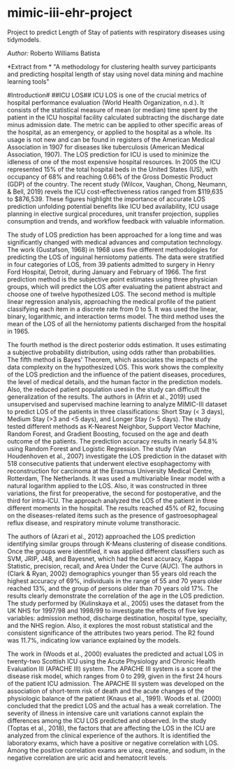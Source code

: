 # mimic-iii-ehr-project
Project to predict Length of Stay of patients with respiratory diseases using tidymodels.

*Author:* Roberto Williams Batista

*Extract from *
"A methodology for clustering health survey participants and predicting hospital length of stay using novel data mining and machine learning tools"

#Introduction#
##ICU LOS##
ICU LOS is one of the crucial metrics of hospital performance evaluation (World Health Organization, n.d.). It consists of the statistical measure of mean (or median) time spent by the patient in the ICU hospital facility calculated subtracting the discharge date minus admission date. The metric can be applied to other specific areas of the hospital, as an emergency, or applied to the hospital as a whole. Its usage is not new and can be found in registers of the American Medical Association in 1907 for diseases like tuberculosis (American Medical Association, 1907). The LOS prediction for ICU is used to minimize the idleness of one of the most expensive hospital resources. In 2005 the ICU represented 15% of the total hospital beds in the United States (US), with occupancy of 68% and reaching 0.66% of the Gross Domestic Product (GDP) of the country. The recent study (Wilcox, Vaughan, Chong, Neumann, & Bell, 2019) revels the ICU cost-effectiveness ratios ranged from $119,635 to $876,539. These figures highlight the importance of accurate LOS prediction unfolding potential benefits like ICU bed availability, ICU usage planning in elective surgical procedures, unit transfer projection, supplies consumption and trends, and workflow feedback with valuable information.

The study of LOS prediction has been approached for a long time and was significantly changed with medical advances and computation technology. The work (Gustafson, 1968) in 1968 uses five different methodologies for predicting the LOS of inguinal herniotomy patients. The data were stratified in four categories of LOS, from 39 patients admitted to surgery in Henry Ford Hospital, Detroit, during January and February of 1966. The first prediction method is the subjective point estimates using three physician groups, which will predict the LOS after evaluating the patient abstract and choose one of twelve hypothesized LOS. The second method is multiple linear regression analysis, approaching the medical profile of the patient classifying each item in a discrete rate from 0 to 5. It was used the linear, binary, logarithmic, and interaction terms model. The third method uses the mean of the LOS of all the herniotomy patients discharged from the hospital in 1965.

The fourth method is the direct posterior odds estimation. It uses estimating a subjective probability distribution, using odds rather than probabilities. The fifth method is Bayes' Theorem, which associates the impacts of the data complexity on the hypothesized LOS. This work shows the complexity of the LOS prediction and the influence of the patient diseases, procedures, the level of medical details, and the human factor in the prediction models. Also, the reduced patient population used in the study can difficult the generalization of the results. The authors in (Afrin et al., 2019) used unsupervised and supervised machine learning to analyze MIMIC-III dataset to predict LOS of the patients in three classifications: Short Stay (< 3 days), Medium Stay (>3 and <5 days), and Longer Stay (> 5 days). The study tested different methods as K-Nearest Neighbor, Support Vector Machine, Random Forest, and Gradient Boosting, focused on the age and death outcome of the patients. The prediction accuracy results in nearly 54.8% using Random Forest and Logistic Regression. The study (Van Houdenhoven et al., 2007) investigate the LOS prediction in the dataset with 518 consecutive patients that underwent elective esophagectomy with reconstruction for carcinoma at the Erasmus University Medical Centre, Rotterdam, The Netherlands. It was used a multivariable linear model with a natural logarithm applied to the LOS. Also, it was constructed in three variations, the first for preoperative, the second for postoperative, and the third for intra-ICU. The approach analyzed the LOS of the patient in three different moments in the hospital. The results reached 45% of R2, focusing on the diseases-related items such as the presence of gastroesophageal reflux disease, and respiratory minute volume transthoracic. 

The authors of (Azari et al., 2012) approached the LOS prediction identifying similar groups through K-Means clustering of disease conditions. Once the groups were identified, it was applied different classifiers such as SVM, JRIP, J48, and Bayesnet, which had the best accuracy, Kappa Statistic, precision, recall, and Area Under the Curve (AUC). The authors in (Clark & Ryan, 2002) demographics younger than 55 years old reach the highest accuracy of 69%, individuals in the range of 55 and 70 years older reached 13%, and the group of persons older than 70 years old 17%. The results clearly demonstrate the correlation of the age in the LOS prediction. The study performed by (Kulinskaya et al., 2005) uses the dataset from the UK NHS for 1997/98 and 1998/99 to investigate the effects of five key variables: admission method, discharge destination, hospital type, specialty, and the NHS region. Also, it explores the most robust statistical and the consistent significance of the attributes two years period. The R2 found was 11.7%, indicating low variance explained by the models.

The work in (Woods et al., 2000) evaluates the predicted and actual LOS in twenty-two Scottish ICU using the Acute Physiology and Chronic Health Evaluation III (APACHE III) system. The APACHE III system is a score of the disease risk model, which ranges from 0 to 299, given in the first 24 hours of the patient ICU admission. The APACHE III system was developed on the association of short-term risk of death and the acute changes of the physiologic balance of the patient (Knaus et al., 1991). Woods et al. (2000) concluded that the predict LOS and the actual has a weak correlation. The severity of illness in intensive care unit variations cannot explain the differences among the ICU LOS predicted and observed. In the study (Toptas et al., 2018), the factors that are affecting the LOS in the ICU are analyzed from the clinical experience of the authors. It is identified the laboratory exams, which have a positive or negative correlation with LOS. Among the positive correlation exams are urea, creatine, and sodium, in the negative correlation are uric acid and hematocrit levels. 
